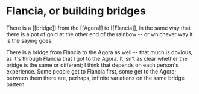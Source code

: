 # Flancia, or building bridges

There is a [[bridge]] from the [[Agora]] to [[Flancia]], in the same way that there is a pot of gold at the other end of the rainbow -- or whichever way it is the saying goes.

There is a bridge from Flancia to the Agora as well -- that much is obvious, as it's through Flancia that I got to the Agora. It isn't as clear whether the bridge is the same or different; I think that depends on each person's experience. Some people get to Flancia first, some get to the Agora; between them there are, perhaps, infinite variations on the same bridge pattern.

